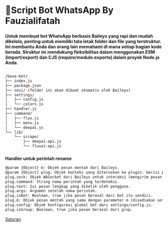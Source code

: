 # 📁Script Bot WhatsApp By Fauzialifatah 

### 
**Untuk membuat bot WhatsApp berbasis Baileys yang rapi dan mudah dikelola, penting untuk memiliki tata letak folder dan file yang terstruktur. Ini membantu Anda dan orang lain memahami di mana setiap bagian kode berada. Struktur ini mendukung fleksibilitas dalam menggunakan ESM (import/export) dan CJS (require/module.exports) dalam proyek Node.js Anda.**
```bash

/base-bot/
├── index.js
├── package.json
├── sesi/ (folder ini akan dibuat otomatis oleh Baileys)
├── settings/
│   ├── config.js
│   └── colors.js
├── handler.js
├── command/
│   ├── flux.js
│   ├── menu.js
│   └── deepai.js
└── lib/
    └── scrape/
        ├── deepai-api.js
        └── fluxai-api.js 
```

### 
**Handler untuk perintah rename**
```bash
@param {Object} m: Objek pesan mentah dari Baileys.
@param {Object} plug: Objek konteks yang diteruskan ke plugin, berisi properti berikut:
plug.sock: Objek WASocket dari Baileys untuk interaksi (mengirim pesan, dll.).
plug.command: String nama perintah yang terdeteksi.
plug.text: Isi pesan lengkap yang diketik oleh pengguna.
plug.args: Argumen setelah nama perintah.
plug.isBot: Boolean, true jika pesan berasal dari bot itu sendiri.
plug.m: Objek pesan mentah yang sama dengan parameter m (disediakan untuk kemudahan).
plug.config: Objek konfigurasi global bot dari settings/config.js.
plug.isGroup: Boolean, true jika pesan berasal dari grup.
```

[Saluran](https://whatsapp.com/channel/0029VawsCnQ9mrGkOuburC1z)
